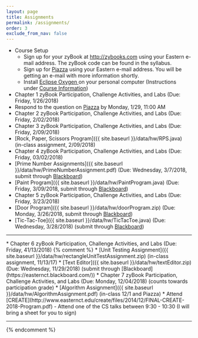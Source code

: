 ```yaml
---  
layout: page
title: Assignments 
permalink: /assignments/
order: 3
exclude_from_nav: false
---
```

   
* Course Setup 
	* Sign up for your zyBook at <a href = "http://zybooks.com">http://zybooks.com</a> using your Eastern e-mail address. The zyBook code can be found in the syllabus.
	* Sign up for <a href = "http://www.piazza.com">Piazza</a> using your Eastern e-mail address. You will be getting an e-mail with more information shortly. 
	* Install <a href = "https://eclipse.org">Eclipse Oxygen </a> on your personal computer (Instructions under <a href = "http://gdancik.github.io/CSC-210/info/">Course Information</a>) 
* Chapter 1 zyBook Participation, Challenge Activities, and Labs (Due: Friday, 1/26/2018)
* Respond to the question on <a href = "http://www.piazza.com">Piazza</a> by Monday, 1/29, 11:00 AM 
* Chapter 2 zyBook Participation, Challenge Activities, and Labs (Due: Friday, 2/02/2018) 
* Chapter 3 zyBook Participation, Challenge Activities, and Labs (Due: Friday, 2/09/2018)
* [Rock, Paper, Scissors Program]({{ site.baseurl }}/data/hw/RPS.java) (in-class assignment, 2/09/2018)
* Chapter 4 zyBook Participation, Challenge Activities, and Labs (Due: Friday, 03/02/2018)
* [Prime Number Assignments]({{ site.baseurl }}/data/hw/PrimeNumberAssignment.pdf) (Due: Wednesday, 3/7/2018, submit through [Blackboard](https://easternct.blackboard.com/)) 
* [Paint Program]({{ site.baseurl }}/data/hw/PaintProgram.java) (Due: Friday, 3/09/2018, submit through [Blackboard](https://easternct.blackboard.com/)) 
* Chapter 5 zyBook Participation, Challenge Activities, and Labs (Due: Friday, 3/23/2018)
* [Door Program]({{ site.baseurl }}/data/hw/doorProgram.zip) (Due: Monday, 3/26/2018, submit through [Blackboard](https://easternct.blackboard.com/)) 
* [Tic-Tac-Toe]({{ site.baseurl }}/data/hw/TicTacToe.java) (Due: Wednesday, 3/28/2018) (submit through [Blackboard](https://easternct.blackboard.com/)) 
<hr>
* Chapter 6 zyBook Participation, Challenge Activities, and Labs (Due: Friday, 41/13/2018)
{% comment %}
* [Unit Testing Assignment]({{ site.baseurl }}/data/hw/rectangleUnitTestAssignment.zip) (in-class assignment, 11/13/17)
* [Text Editor]({{ site.baseurl }}/data/hw/textEditor.zip) (Due: Wednesday, 11/29/2018) (submit through [Blackboard](https://easternct.blackboard.com/)) 
* Chapter 7 zyBook Participation, Challenge Activities, and Labs (Due: Monday, 12/04/2018) (counts towards participation grade)
* [Algorithm Assignment]({{ site.baseurl }}/data/hw/AlgorithmAssignment.pdf) (in-class 12/1 and Piazza)
* Attend [CREATE](http://www.easternct.edu/create/files/2014/12/FINAL-CREATE-2018-Program.pdf) - Attend one of the CS talks between 9:30 - 10:30 (I will bring a sheet for you to sign) 

***

{% endcomment %} 
